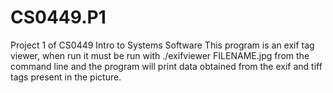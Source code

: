 # CS0449.P1
Project 1 of CS0449 Intro to Systems Software
This program is an exif tag viewer, when run it must be run with ./exifviewer FILENAME.jpg from the command line and the program will print data obtained from the exif and tiff tags present in the picture.
